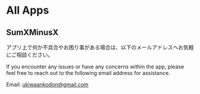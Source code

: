 # All Apps

## SumXMinusX
アプリ上で何か不具合やお困り事がある場合は、以下のメールアドレスへお気軽にご相談ください。</br>

If you encounter any issues or have any concerns within the app, please feel free to reach out to the following email address for assistance.

Email: ukiwaankodon@gmail.com
